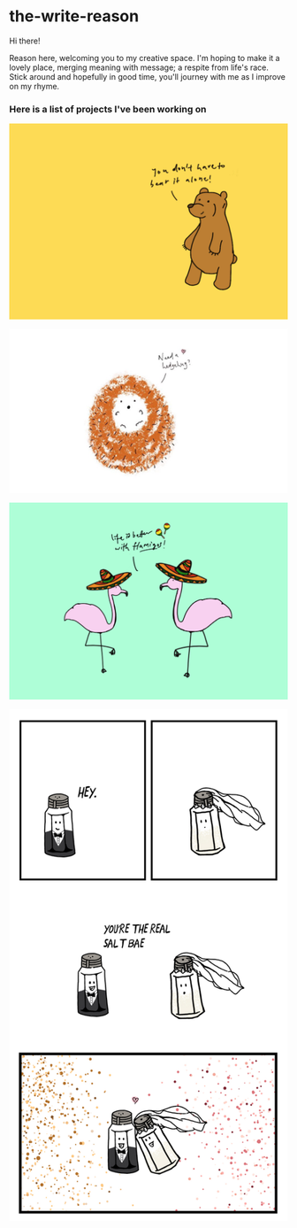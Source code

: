 # the-write-reason

Hi there!

Reason here, welcoming you to my creative space.
I'm hoping to make it a lovely place,
merging meaning with message; 
a respite from life's race.
Stick around and hopefully in good time, 
you'll journey with me as I improve on my rhyme.



<h3>Here is a list of projects I've been working on</h3>

![](Bear_Postcard.jpg)

![](Hedgehog_Postcard.jpeg)

![](Flamingo_Postcard.jpg)

![](Bookmark_B.jpg)
